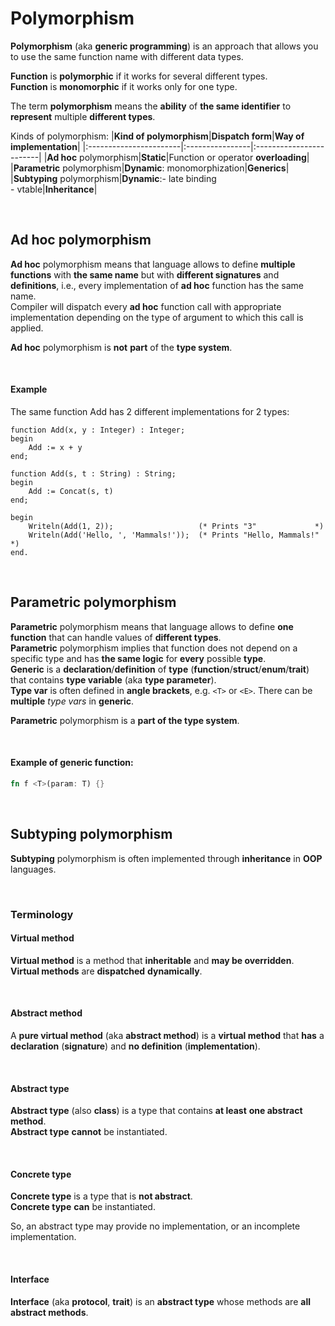 # Polymorphism
**Polymorphism** (aka **generic programming**) is an approach that allows you to use the same function name with different data types.<br>

**Function** is **polymorphic** if it works for several different types.<br>
**Function** is **monomorphic** if it works only for one type.<br>

The term **polymorphism** means the **ability** of **the same identifier** to **represent** multiple **different types**.<br>

Kinds of polymorphism:
|**Kind of polymorphism**|**Dispatch form**|**Way of implementation**|
|:-----------------------|:----------------|:------------------------|
|**Ad hoc** polymorphism|**Static**|Function or operator **overloading**|
|**Parametric** polymorphism|**Dynamic**: monomorphization|**Generics**|
|**Subtyping** polymorphism|**Dynamic**:- late binding<br>- vtable|**Inheritance**|

<br>

## Ad hoc polymorphism
**Ad hoc** polymorphism means that language allows to define **multiple functions** with **the same name** but with **different signatures** and **definitions**, i.e., every implementation of **ad hoc** function has the same name.<br>
Compiler will dispatch every **ad hoc** function call with appropriate implementation depending on the type of argument to which this call is applied.

**Ad hoc** polymorphism is **not** **part** of the **type system**.

<br>

#### Example
The same function Add has 2 different implementations for 2 types:
```text
function Add(x, y : Integer) : Integer;
begin
    Add := x + y
end;

function Add(s, t : String) : String;
begin
    Add := Concat(s, t)
end;

begin
    Writeln(Add(1, 2));                   (* Prints "3"             *)
    Writeln(Add('Hello, ', 'Mammals!'));  (* Prints "Hello, Mammals!" *)
end.
```

<br>

## Parametric polymorphism
**Parametric** polymorphism means that language allows to define **one function** that can handle values of **different types**.<br>
**Parametric** polymorphism implies that function does not depend on a specific type and has **the same logic** for **every** possible **type**.<br>
**Generic** is a **declaration**/**definition** of **type** (**function**/**struct**/**enum**/**trait**) that contains **type variable** (aka **type parameter**).<br>
**Type var** is often defined in **angle brackets**, e.g. ``<T>`` or ``<E>``. There can be **multiple** *type vars* in **generic**.<br>

**Parametric** polymorphism is a **part of the type system**.<br>

<br>

#### Example of **generic function**:
```Rust
fn f <T>(param: T) {}
```

<br>

## Subtyping polymorphism
**Subtyping** polymorphism is often implemented through **inheritance** in **OOP** languages.<br>

<br>

### Terminology

#### Virtual method
**Virtual method** is a method that **inheritable** and **may be overridden**.<br>
**Virtual methods** are **dispatched** **dynamically**.<br>

<br>

#### Abstract method
A **pure virtual method** (aka **abstract method**) is a **virtual method** that **has** a **declaration** (**signature**) and **no definition** (**implementation**).<br>

<br>

#### Abstract type
**Abstract type** (also **class**) is a type that contains **at least** **one abstract method**.<br>
**Abstract type** **cannot** be instantiated.<br>

<br>

#### Concrete type
**Concrete type** is a type that is **not abstract**.<br>
**Concrete type** **can** be instantiated.<br>

So, an abstract type may provide no implementation, or an incomplete implementation.<br>

<br>

#### Interface
**Interface** (aka **protocol**, **trait**) is an **abstract type** whose methods are **all abstract methods**.<br>
